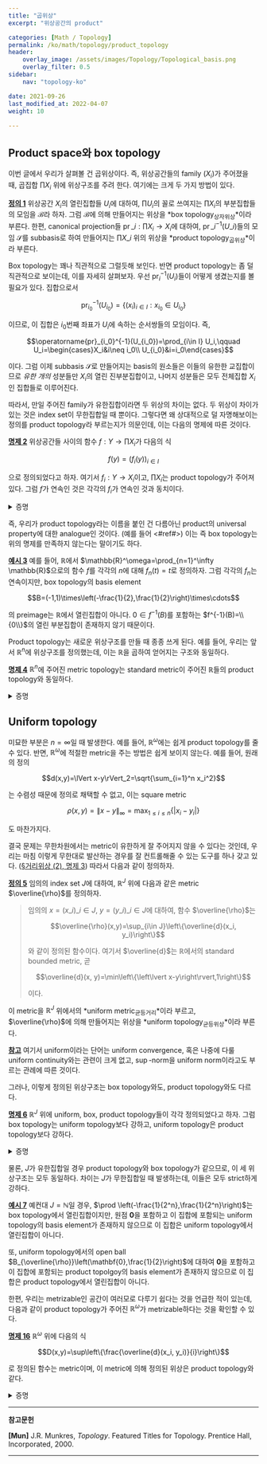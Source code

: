 ```yaml
---
title: "곱위상"
excerpt: "위상공간의 product"

categories: [Math / Topology]
permalink: /ko/math/topology/product_topology
header:
    overlay_image: /assets/images/Topology/Topological_basis.png
    overlay_filter: 0.5
sidebar: 
    nav: "topology-ko"

date: 2021-09-26
last_modified_at: 2022-04-07
weight: 10
    
---
```


## Product space와 box topology

이번 글에서 우리가 살펴볼 건 곱위상이다. 즉, 위상공간들의 family $(X_i)$가 주어졌을 때, 곱집합 $\prod X_i$ 위에 위상구조를 주려 한다. 여기에는 크게 두 가지 방법이 있다. 

<div class="definition" markdown="1">

<ins id="df1">**정의 1**</ins> 위상공간 $X_i$의 열린집합들 $U_i$에 대하여, $\prod U_i$의 꼴로 쓰여지는 $\prod X_i$의 부분집합들의 모임을 $\mathcal{B}$라 하자. 그럼 $\mathcal{B}$에 의해 만들어지는 위상을 *box topology<sub>상자위상</sub>*이라 부른다. 한편, canonical projection들 $\operatorname{pr}\_i:\prod X_i\rightarrow X_i$에 대하여, $\operatorname{pr}\_i^{-1}(U\_i)$들의 모임 $\mathcal{S}$를 subbasis로 하여 만들어지는 $\prod X\_i$ 위의 위상을 *product topology<sub>곱위상</sub>*이라 부른다.  

</div>

Box topology는 꽤나 직관적으로 그럴듯해 보인다. 반면 product topology는 좀 덜 직관적으로 보이는데, 이를 자세히 살펴보자. 우선 $\operatorname{pr}_i^{-1}(U_i)$들이 어떻게 생겼는지를 볼 필요가 있다. 집합으로서

$$\operatorname{pr}_{i_0}^{-1}(U_{i_0})=\{(x_i)_{i\in I}: x_{i_0}\in U_{i_0}\}$$ 

이므로, 이 집합은 $i_0$번째 좌표가 $U_i$에 속하는 순서쌍들의 모임이다. 즉, 

$$\operatorname{pr}_{i_0}^{-1}(U_{i_0})=\prod_{i\in I} U_i,\qquad U_i=\begin{cases}X_i&i\neq i_0\\ U_{i_0}&i=i_0\end{cases}$$

이다. 그럼 이제 subbasis $\mathcal{S}$로 만들어지는 basis의 원소들은 이들의 유한한 교집합이므로 *유한 개의* 성분들만 $X_i$의 열린 진부분집합이고, 나머지 성분들은 모두 전체집합 $X_i$인 집합들로 이루어진다. 
 
따라서, 만일 주어진 family가 유한집합이라면 두 위상의 차이는 없다. 두 위상이 차이가 있는 것은 index set이 무한집합일 때 뿐이다. 그렇다면 왜 상대적으로 덜 자명해보이는 정의를 product topology라 부르는지가 의문인데, 이는 다음의 명제에 따른 것이다.

<div class="proposition" markdown="1">

<ins id="pp2">**명제 2**</ins> 위상공간들 사이의 함수 $f:Y\rightarrow\prod X_i$가 다음의 식

$$f(y)=(f_i(y))_{i\in I}$$

으로 정의되었다고 하자. 여기서 $f_i:Y\rightarrow X_i$이고, $\prod X_i$는 product topology가 주어져 있다. 그럼 $f$가 연속인 것은 각각의 $f_i$가 연속인 것과 동치이다.

</div>
<details class="proof" markdown="1">
<summary>증명</summary>

우선 임의의 index $i_0\in I$에 대하여 $\operatorname{pr}\_{i\_0}:\prod X_i\rightarrow X\_{i\_0}$는 모두 연속이다. $X\_{i\_0}$의 임의의 열린집합 $U\_{i\_0}$에 대하여, $\operatorname{pr}\_{i\_0}^{-1}(U\_{i\_0})$은 정의에 의해 $\prod X_i$에서 열린집합이기 때문이다. 따라서, 만일 $f$가 연속이라면, $f_i=\operatorname{pr}_i\circ f$는 연속함수들의 합성이므로 당연히 연속이다.

이제 반대방향을 보여야 한다. 즉, $f_i$가 모두 연속이라는 것을 가정하고, $f$가 연속이라는 것을 보여야 한다. 이를 위해서는 임의의 열린집합 $U$에 대하여, $f^{-1}(U)$가 열린집합임을 보여야 한다. 그런데, $f^{-1}$은 합집합과 교집합을 항상 보존하므로 사실 우리는 이를 임의의 subbasis의 원소에 대해서만 보이면 충분하다. 그런데,

$$f^{-1}(\operatorname{pr}_j^{-1}(U_j))=(f^{-1}\circ \operatorname{pr}_j^{-1})(U_j)=(\operatorname{pr}_j\circ f)^{-1}(U_j)=f_{j}^{-1}(U_j)$$

이고, $f_j$의 연속성에 의해 이 또한 $A$에서 열린집합이므로 증명이 끝난다. 

</details>

즉, 우리가 product topology라는 이름을 붙인 건 다름아닌 product의 universal property에 대한 analogue인 것이다. (예를 들어 <#ref#>) 이는 즉 box topology는 위의 명제를 만족하지 않는다는 말이기도 하다.

<div class="example" markdown="1">

<ins id="ex3">**예시 3**</ins> 예를 들어, $\mathbb{R}$에서 $\mathbb{R}^\omega=\prod_{n=1}^\infty \mathbb{R}$으로의 함수 $f$를 각각의 $n$에 대해 $f_n(t)=t$로 정의하자. 그럼 각각의 $f_n$는 연속이지만, box topology의 basis element

$$B=(-1,1)\times\left(-\frac{1}{2},\frac{1}{2}\right)\times\cdots$$

의 preimage는 $\mathbb{R}$에서 열린집합이 아니다. $0\in f^{-1}(B)$를 포함하는 $f^{-1}(B)=\\{0\\}$의 열린 부분집합이 존재하지 않기 때문이다.

</div>

Product topology는 새로운 위상구조를 만들 때 종종 쓰게 된다. 예를 들어, 우리는 앞서 $\mathbb{R}^n$에 위상구조를 정의했는데, 이는 $\mathbb{R}$을 곱하여 얻어지는 구조와 동일하다.

<div class="proposition" markdown="1">

<ins id="pp4">**명제 4**</ins> $\mathbb{R}^n$에 주어진 metric topology는 standard metric이 주어진 $\mathbb{R}$들의 product topology와 동일하다. 

</div>
<details class="proof" markdown="1">
<summary>증명</summary>

의외로 아주 쉽다. $\mathbb{R}$들의 product topology들의 basis는 $\prod (a_i, b_i)$들로 나타나는데, 그건 metric topology도 마찬가지다. ([§거리위상 (2), 정의 1](/ko/math/topology/metric_topology_2#df1)) 이 사실을 이용하면, [§위상공간의 기저, 보조정리 8](/ko/math/topology/basic_definition_2#lem8)을 이용해 원하는 결과를 얻는다.

</details>

## Uniform topology

미묘한 부분은 $n=\infty$일 때 발생한다. 예를 들어, $\mathbb{R}^\omega$에는 쉽게 product topology를 줄 수 있다. 반면, $\mathbb{R}^\omega$에 적절한 metric을 주는 방법은 쉽게 보이지 않는다. 예를 들어, 원래의 정의

$$d(x,y)=\lVert x-y\rVert_2=\sqrt{\sum_{i=1}^n x_i^2}$$

는 수렴성 때문에 정의로 채택할 수 없고, 이는 square metric

$$\rho(x,y)=\lVert x-y\rVert_\infty=\max_{1\leq i\leq n}\{\lvert x_i-y_i\rvert\}$$

도 마찬가지다. 

결국 문제는 무한차원에서는 metric이 유한하게 잘 주어지지 않을 수 있다는 것인데, 우리는 마침 이렇게 무한대로 발산하는 경우를 잘 컨트롤해줄 수 있는 도구를 하나 갖고 있다. ([§거리위상 (2), 명제 3](/ko/math/topology/metric_topology_2#pp3)) 따라서 다음과 같이 정의하자.

<div class="definition" markdown="1">

<ins id="df5">**정의 5**</ins> 임의의 index set $J$에 대하여, $\mathbb{R}^J$ 위에 다음과 같은 metric $\overline{\rho}$를 정의하자.

> 임의의 $x=(x\_i)\_{i\in J}$, $y=(y\_i)\_{i\in J}$에 대하여, 함수 $\overline{\rho}$는
>
> $$\overline{\rho}(x,y)=\sup_{i\in J}\left\{\overline{d}(x_i, y_i)\right\}$$
>
> 와 같이 정의된 함수이다. 여기서 $\overline{d}$는 $\mathbb{R}$에서의 standard bounded metric, 곧 
>
> $$\overline{d}(x, y)=\min\left\{\left\lvert x-y\right\rvert,1\right\}$$
>
> 이다.

이 metric을 $\mathbb{R}^J$ 위에서의 *uniform metric<sub>균등거리</sub>*이라 부르고, $\overline{\rho}$에 의해 만들어지는 위상을 *uniform topology<sub>균등위상</sub>*이라 부른다.

</div>

<div class="remark" markdown="1">

<ins id="rmk1">**참고**</ins> 여기서 uniform이라는 단어는 uniform convergence, 혹은 나중에 다룰 uniform continuity와는 관련이 크게 없고, $\sup$-norm을 uniform norm이라고도 부르는 관례에 따른 것이다.

</div>

그러나, 이렇게 정의된 위상구조는 box topology와도, product topology와도 다르다.

<div class="proposition" markdown="1">

<ins id="pp6">**명제 6**</ins> $\mathbb{R}^J$ 위에 uniform, box, product topology들이 각각 정의되었다고 하자. 그럼 box topology는 uniform topology보다 강하고, uniform topology은 product topology보다 강하다. 

</div>
<details class="proof" markdown="1">
<summary>증명</summary>

임의의 $x\in\mathbb{R}^J$를 고정하자.

$x$를 포함하는 product topology의 basis $\prod U_i$에 대하여, $i_1$, $\ldots$, $i_n$들이 $U_i\neq \mathbb{R}$인 index들이라 하자. 그럼 각각의 $U_{i_k}$에 대하여, 우리는 적당한 $\epsilon_{i_k}>0$들을 잡아

$$B_{\overline{d}}(x_{i_k},\epsilon_{i_k})\subseteq U_{i_k}$$

이도록 할 수 있다. 이제 $\epsilon=\min_{1\leq k\leq n}\left\\{\epsilon_{i_k}\right\\}$이라 하고 $B_{\overline{\rho}}(x, \epsilon)$을 생각하자. 만약 $z\in  B_{\overline{\rho}}(x, \epsilon)$라면, 모든 $i\in J$에 대하여 $\overline{d}(x_i, z_i)&lt;\epsilon$이고, 따라서 $z$는 $\prod U_i$에 속한다. 즉, 우리는 임의로 주어진 $x$와 $x$를 포함하는 product topology의 basis element에 대하여, uniform topology의 어떤 basis element가 존재하여 $x$를 포함하고 $\prod U_i$에 포함됨을 보였으므로 product topology보다 uniform topology가 강하다.

이제 이와 비슷하게, [§위상공간의 기저, 보조정리 8](/ko/math/topology/basic_definition_2#lem8)을 이용해서 box topology가 uniform topology보다 강하다는 것을 보이자. $x$를 포함하는 uniform topology의 basis element $B_{\overline{\rho}}(x,\epsilon)$과, box topology의 basis element $\prod \left(x_i-\frac{1}{2}\epsilon, x_i+\frac{1}{2}\epsilon\right)$를 생각하자. 그럼 임의의 $z\in\prod \left(x_i-\frac{1}{2}\epsilon, x_i+\frac{1}{2}\epsilon\right)$에 대하여, $\overline{d}(x_i, z_i)&lt;\frac{1}{2}\epsilon$이 모든 $i$에 대해 성립하므로 $\overline{\rho}(x,y)\leq \frac{1}{2}\epsilon&lt;\epsilon$이 성립한다. 즉, $z\in B_{\overline{\rho}}(x,\epsilon)$이므로 box topology는 uniform topology보다 강하다.

</details>

물론, $J$가 유한집합일 경우 product topology와 box topology가 같으므로, 이 세 위상구조는 모두 동일하다. 차이는 $J$가 무한집합일 때 발생하는데, 이들은 모두 strict하게 강하다.

<div class="example" markdown="1">

<ins id="ex7">**예시 7**</ins> 예컨대 $J=\mathbb{N}$일 경우, $\prod \left(-\frac{1}{2^n},\frac{1}{2^n}\right)$는 box topology에서 열린집합이지만, 원점 $\mathbf{0}$을 포함하고 이 집합에 포함되는 uniform topology의 basis element가 존재하지 않으므로 이 집합은 uniform topology에서 열린집합이 아니다.
  
또, uniform topology에서의 open ball $B_{\overline{\rho}}\left(\mathbf{0},\frac{1}{2}\right)$에 대하여 $\mathbf{0}$을 포함하고 이 집합에 포함되는 product topolgoy의 basis element가 존재하지 않으므로 이 집합은 product topology에서 열린집합이 아니다.

</div>

한편, 우리는 metrizable인 공간이 여러모로 다루기 쉽다는 것을 언급한 적이 있는데, 다음과 같이 product topology가 주어진 $\mathbb{R}^\omega$가 metrizable하다는 것을 확인할 수 있다. 

<div class="proposition" markdown="1">

<ins id="pp16">**명제 16**</ins> $\mathbb{R}^\omega$ 위에 다음의 식

$$D(x,y)=\sup\left\{\frac{\overline{d}(x_i, y_i)}{i}\right\}$$

로 정의된 함수는 metric이며, 이 metric에 의해 정의된 위상은 product topology와 같다.

</div>
<details class="proof" markdown="1">
<summary>증명</summary>

이제 $D$가 metric인 것을 보이는 것 정도는 너무 쉽다. 이 metric에 의해 정의되는 metric topology가 product topology와 같음을 보이기 위해, 우선 $x\in\mathbb{R}^\omega$와 이를 포함하는 metric topology에서의 열린집합 $U$를 택하자. $U$가 $D$에 의해 정의되는 metric topology에서 열린집합이므로, 어떠한 $\epsilon$-ball $B_D(x,\epsilon)$이 존재하여 $B_D(x,\epsilon)\subseteq U$이다. $\epsilon$을 고정하고,  $1/N&lt;\epsilon$을 만족하는 충분히 큰 $N$에 대하여 
  
$$V=\left(x_1-\epsilon, x_1+\epsilon\right)\times\cdots\times(x_N-\epsilon,x_N+\epsilon)\times\mathbb{R}\times\mathbb{R}\times\cdots$$

이라 하자. 정의에 의하여 $\overline{d}(x,y)\leq 1$이 항상 성립하므로, $i\geq N$에 대해서는

$$\frac{\overline{d}(x_i, y_i)}{i}\leq\frac{1}{N}$$

이 항상 성립하고, 따라서 

$$D(x, y)=\sup\left\{\frac{\overline{d}(x_i, y_i)}{i}\right\}\leq\max \left\{\frac{\overline{d}(x_1, y_1)}{1},\cdots, \frac{\overline{d}(x_N, y_N)}{N},\frac{1}{N}\right\}$$

이 성립한다. 만일 $y\in V$라면 위의 식에서 $\overline{d}(x_i, y_i)$들 각각이 $\epsilon$보다 작고, $1/N$도 $\epsilon$보다 작으므로 우변이 $\epsilon$보다 작다. 즉 $V\subseteq B_D(x,\epsilon)$이 성립한다.

반대로 임의의 $x\in\mathbb{R}^\omega$와 $x$를 포함하는 product topology의 basis element $\prod U_i$를 생각하자. Product topology의 정의에 의하여, 유한개의 index를 제외하면 $U_i=\mathbb{R}$이다. 이 유한개의 index들을 $i_1$, $\ldots$, $i_k$라 하면, 우리는 이들 각각에 대하여 적당한 $\epsilon_{i_k}>0$들을 잡아 $(x_{i_k}-\epsilon_{i_k},x_{i_k}+\epsilon_{i_k})$가 $U_{i_k}$ 안에 속하도록 할 수 있다. 이제 $\epsilon_{i_k}$들을 1보다 작도록 잡고, $\epsilon=\min_{1\leq k\leq n}\left\\{\epsilon_{i_k}/i_k\right\\}$이라 하면 $\epsilon\leq\epsilon_{i_k}/i_k$이다. 임의의 $y\in B_D(x,\epsilon)$에 대하여,

$$\frac{\overline{d}(x_i, y_i)}{i}\leq D(x,y)<\epsilon$$

이 성립하고, 특히 index $i_1$, $\ldots$, $i_k$에 대해서도 위의 식이 성립하므로 

$$\frac{\overline{d}(x_{i_k}, y_{i_k})}{i_k}<\epsilon\leq\frac{\epsilon_{i_k}}{i_k},$$

즉 $\left\lvert x_{i_k}-y_{i_k}\right\rvert&lt;\epsilon_{i_k}$이므로 $y\in \prod U_i$이다. 즉 $B_D(x,\epsilon)\subseteq \prod U_i$이다.

</details>



---

**참고문헌**

**[Mun]** J.R. Munkres, <i>Topology</i>. Featured Titles for Topology. Prentice Hall, Incorporated, 2000.

---


